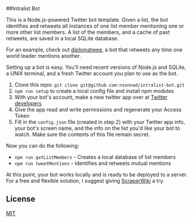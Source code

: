 ##Intralist Bot

This is a Node.js-powered Twitter bot template. Given a list, the bot identifies
and retweets all instances of one list member mentioning
one or more other list members. A list of the members, and a cache of past
retweets, are saved in a local SQLite database.

For an example, check out [diplomatwee](https://twitter.com/diplomatwee), a bot that retweets any time one
world leader mentions another.

Setting up a bot is easy. You'll need recent versions of Node.js and SQLite, a UNIX
terminal, and a fresh Twitter account you plan to use as the bot.

1. Clone this repo: `git clone git@github.com:nsonnad/intralist-bot.git`
2. `npm run setup` to create a local config file and install npm modules
3. With your bot's account, make a new twitter app over at [Twitter developers](https://dev.twitter.com/)
4. Give the app read and write permissions and regenerate your Access Token
5. Fill in the `config.json` file (created in step 2) with your Twitter app
info, your bot's screen name, and the info on the list you'd like your bot to
watch. Make sure the contents of this file remain secret.

Now you can do the following:
* `npm run getListMembers` -  Creates a local database of list members
* `npm run tweetMentions` -  Identifies and retweets mutual mentions

At this point, your bot works locally and is ready to be deployed to a server.
For a free and flexible solution, I suggest giving
[ScraperWiki](https://scraperwiki.com/) a try.

## License

[MIT](LICENSE)
